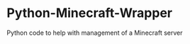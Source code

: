 Python-Minecraft-Wrapper
========================

Python code to help with management  of a Minecraft server
